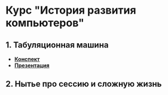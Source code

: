 # Курс "История развития компьютеров"
## 1. Табуляционная машина
* [**Конспект**](https://github.com/teacher57/history_of_computers/blob/main/notes/tabulating_machine.md)
* [**Презентация**](https://github.com/teacher57/history_of_computers/raw/main/presentations/tabulating_machine.pptx)
## 2. Нытье про сессию и сложную жизнь

